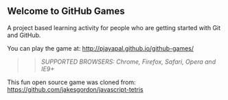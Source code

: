 ## Welcome to GitHub Games

A project based learning activity for people who are getting started with Git and GitHub.

You can play the game at: http://pjayapal.github.io/github-games/

>> _*SUPPORTED BROWSERS*: Chrome, Firefox, Safari, Opera and IE9+_

This fun open source game was cloned from: https://github.com/jakesgordon/javascript-tetris
